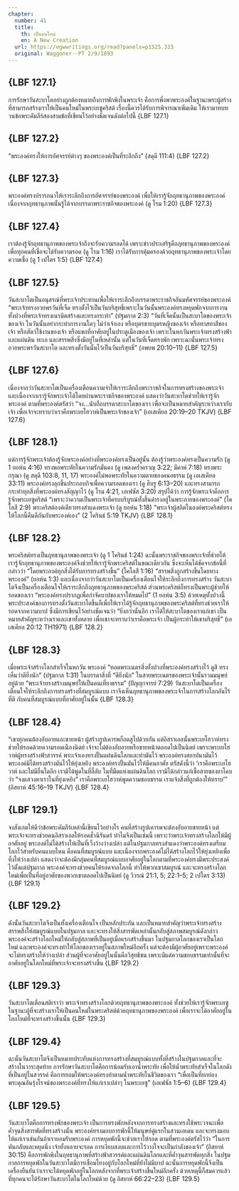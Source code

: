 ```yaml
---
chapter:
  number: 41
  title:
    th: เป็นคนใหม่
    en: A New Creation
  url: https://egwwritings.org/read?panels=p1525.315
  original: Waggoner--PT 2/9/1893
---
```


## {LBF 127.1}

การรักษาวันสะบาโตอย่างถูกต้องหมายถึงการพักพิงในพระเจ้า คือการพึ่งพาพระองค์ในฐานะพระผู้สร้างที่สามารถสร้างเราให้เป็นคนใหม่ในพระเยซูคริสต์ เรื่องนี้ควรได้รับการพิจารณาเพิ่มเติม ให้เรามาทบทวนข้อพระคัมภีร์สองสามข้อที่เขียนไว้อย่างชัดเจนดังต่อไปนี้ {LBF 127.1}

## {LBF 127.2}

“พระองค์ทรงให้การอัศจรรย์ต่างๆ ของพระองค์เป็นที่ระลึกถึง” (สดุดี 111:4) {LBF 127.2}

## {LBF 127.3}

พระองค์ทรงปรารถนาให้เราระลึกถึงการอัศจรรย์ของพระองค์ เพื่อให้เรารู้จักฤทธานุภาพของพระองค์ เนื่องจากฤทธานุภาพนั้นรู้ได้จากบรรดาพระราชกิจของพระองค์ (ดู โรม 1:20) {LBF 127.3}

## {LBF 127.4}

เราต้องรู้จักฤทธานุภาพของพระเจ้าถึงจะรับความรอดได้ เพราะข่าวประเสริฐคือฤทธานุภาพของพระองค์เพื่อทุกคนที่เชื่อจะได้รับความรอด (ดู โรม 1:16) เราได้รับการคุ้มครองด้วยฤทธานุภาพของพระเจ้าโดยความเชื่อ (ดู 1 เปโตร 1:5) {LBF 127.4}

## {LBF 127.5}

วันสะบาโตเป็นอนุสรณ์ที่พระเจ้าประทานเพื่อให้เราระลึกถึงบรรดาพระราชกิจอันมหัศจรรย์ของพระองค์ “พระเจ้าทรงอวยพรวันที่เจ็ด ทรงตั้งไว้เป็นวันบริสุทธิ์เพราะในวันนั้นพระองค์ทรงหยุดพักจากการงานทั้งปวงที่พระเจ้าทรงเนรมิตสร้างและทรงกระทำ” (ปฐมกาล 2:3) “วันที่เจ็ดนั้นเป็นสะบาโตของพระเจ้าของเจ้า ในวันนั้นอย่ากระทำการงานใดๆ ไม่ว่าเจ้าเอง หรือบุตรชายบุตรหญิงของเจ้า หรือทาสทาสีของเจ้า หรือสัตว์ใช้งานของเจ้า หรือแขกที่อาศัยอยู่ในประตูเมืองของเจ้า เพราะในหกวันพระเจ้าทรงสร้างฟ้าและแผ่นดิน ทะเล และสรรพสิ่งซึ่งมีอยู่ในที่เหล่านั้น แต่ในวันที่เจ็ดทรงพัก เพราะฉะนั้นพระเจ้าทรงอวยพระพรวันสะบาโต และทรงตั้งวันนั้นไว้เป็นวันบริสุทธิ์” (อพยพ 20:10–11) {LBF 127.5}

## {LBF 127.6}

เนื่องจากว่าวันสะบาโตเป็นเครื่องเตือนความจำให้เราระลึกถึงพระราชกิจในการทรงสร้างของพระเจ้า และเนื่องจากเรารู้จักพระเจ้าได้โดยผ่านพระราชกิจของพระองค์ แสดงว่าวันสะบาโตช่วยให้เรารู้จักพระองค์ ตามที่พระองค์ตรัสว่า “จง…นับถือบรรดาสะบาโตของเรา เพื่อจะเป็นหมายสำคัญระหว่างเรากับเจ้า เพื่อเจ้าจะทราบว่าเราคือพระเยโฮวาห์เป็นพระเจ้าของเจ้า” (เอเสเคียล 20:19–20 TKJV) {LBF 127.6}

## {LBF 128.1}

แต่การรู้จักพระเจ้าต้องรู้จักพระองค์อย่างที่พระองค์ทรงเป็นอยู่นั้น ต้องรู้ว่าพระองค์ทรงเป็นความรัก (ดู 1 ยอห์น 4:16) ทรงพอพระทัยในความรักมั่นคง (ดู เพลงคร่ำครวญ 3:22; มีคาห์ 7:18) ทรงพระกรุณา (ดู สดุดี 103:8, 11, 17) พระองค์ไม่พอพระทัยในความตายของคนอธรรม (ดู เอเสเคียล 33:11) พระองค์ทรงลุกขึ้นประกอบกิจเพื่อความรอดของเรา (ดู ฮีบรู 6:13–20) และทรงสามารถกระทำทุกสิ่งที่พระองค์ทรงสัญญาไว้ (ดู โรม 4:21, เอเฟซัส 3:20) สรุปได้ว่า การรู้จักพระเจ้าคือการรู้จักพระเยซูคริสต์ “เพราะว่าความเป็นพระเจ้าที่ครบบริบูรณ์ทั้งสิ้นดำรงอยู่ในพระกายของพระองค์” (โคโลสี 2:9) พระคริสต์องค์เดียวทรงสำแดงพระเจ้า (ดู ยอห์น 1:18) “พระเจ้าผู้สถิตในองค์พระคริสต์ทรงให้โลกนี้คืนดีกันกับพระองค์เอง” (2 โครินธ์ 5:19 TKJV) {LBF 128.1}

## {LBF 128.2}

พระคริสต์ทรงเป็นฤทธานุภาพของพระเจ้า (ดู 1 โครินธ์ 1:24) ฉะนั้นพระราชกิจของพระเจ้าที่ช่วยให้เรารู้จักฤทธานุภาพของพระองค์จึงช่วยให้เรารู้จักพระคริสต์ในขณะเดียวกัน ซึ่งจะเห็นได้ชัดจากข้อนี้ที่กล่าวว่า “โดยพระองค์ทุกสิ่งได้รับการทรงสร้างขึ้น” (โคโลสี 1:16) “สรรพสิ่งถูกสร้างขึ้นโดยทางพระองค์” (ยอห์น 1:3) และเนื่องจากว่าวันสะบาโตเป็นเครื่องเตือนใจให้ระลึกถึงการทรงสร้าง วันสะบาโตจึงเป็นเครื่องเตือนใจให้เราระลึกถึงฤทธานุภาพของพระคริสต์ ส่วนพระคริสต์ก็ทรงเป็นพระผู้ช่วยให้รอดของเรา “พระองค์ทรงปรากฏเพื่อกำจัดบาปของเราให้หมดไป” (1 ยอห์น 3:5) ด้วยเหตุทั้งปวงนี้ พระประสงค์ของการทรงตั้งวันสะบาโตขึ้นก็เพื่อให้เราได้รู้จักฤทธานุภาพของพระคริสต์ที่ทรงช่วยเราให้รอดจากความบาป ซึ่งมีการเขียนไว้อย่างชัดเจนว่า “ยิ่งกว่านั้นอีก เราได้ให้สะบาโตของเราแก่เขา เป็นหมายสำคัญระหว่างเราและเขาทั้งหลาย เพื่อเขาจะทราบว่าเราคือพระเจ้า เป็นผู้กระทำให้เขาบริสุทธิ์” (เอเสเคียล 20:12 TH1971) {LBF 128.2}

## {LBF 128.3}

เมื่อพระเจ้าสร้างโลกสำเร็จในหกวัน พระองค์ “ทอดพระเนตรสิ่งทั้งปวงที่พระองค์ทรงสร้างไว้ ดูสิ ทรงเห็นว่าดียิ่งนัก” (ปฐมกาล 1:31) ในบรรดาสิ่งที่ “ดียิ่งนัก” ในสายพระเนตรของพระเจ้านั้นรวมมนุษย์อยู่ด้วย “พระเจ้าทรงสร้างมนุษย์ให้เป็นคนเที่ยงธรรม” (ปัญญาจารย์ 7:29) วันสะบาโตเป็นเครื่องเตือนใจให้ระลึกถึงการทรงสร้างที่สมบูรณ์แบบ เราจึงเห็นฤทธานุภาพของพระเจ้าในการสร้างโลกอันไร้ที่ติ กับคนที่สมบูรณ์แบบที่อาศัยอยู่ในนั้น {LBF 128.3}

## {LBF 128.4}

“เขาทุกคนต้องอับอายและขายหน้า ผู้สร้างรูปเคารพก็อดสูไปด้วยกัน แต่อิสราเอลนั้นพระเยโฮวาห์ทรงช่วยให้รอดด้วยความรอดเนืองนิตย์ เจ้าจะไม่ต้องอับอายหรือขายหน้าตลอดไปเป็นนิตย์ เพราะพระเยโฮวาห์ผู้ทรงสร้างฟ้าสวรรค์ พระเจ้าเองทรงปั้นแผ่นดินโลกและทำมันไว้ พระองค์ทรงสถาปนามันไว้ พระองค์มิได้ทรงสร้างมันไว้ให้ยุ่งเหยิง พระองค์ทรงปั้นมันไว้ให้มีคนอาศัย ตรัสดังนี้ว่า ‘เราคือพระเยโฮวาห์ และไม่มีอื่นใดอีก เรามิได้พูดในที่ลี้ลับ ในที่มืดแห่งแผ่นดินโลก เรามิได้กล่าวแก่เชื้อสายของยาโคบว่า “จงแสวงหาเราในที่ยุ่งเหยิง” เราคือพระเยโฮวาห์พูดความชอบธรรม เราแจ้งสิ่งที่ถูกต้องให้ทราบ’” (อิสยาห์ 45:16–19 TKJV) {LBF 128.4}

## {LBF 129.1}

จงสังเกตให้ดีว่าข้อพระคัมภีร์เหล่านี้เขียนไว้อย่างไร คนที่สร้างรูปเคารพจะต้องอับอายขายหน้า แต่พระเจ้าจะทรงช่วยคนอิสราเอลให้รอดชั่วนิรันดร์ ทำไมจึงเป็นเช่นนี้ เพราะว่าพระเจ้าทรงสร้างโลกให้มีผู้อาศัยอยู่ พระองค์ไม่ได้สร้างให้เป็นที่เวิ้งว้างว่างเปล่า แต่ในปฐมกาลทรงสำแดงว่าพระองค์ทรงเตรียมโลกไว้สำหรับคนแบบไหน คือคนที่สมบูรณ์แบบ และเนื่องจากพระองค์ไม่ได้สร้างโลกไว้ให้ยุ่งเหยิงเพื่อทิ้งให้ว่างเปล่า แสดงว่าจะต้องมีกลุ่มคนที่สมบูรณ์แบบอาศัยอยู่ในโลกตามที่พระองค์ทรงมีพระประสงค์ไว้ตั้งแต่ปฐมกาล พระองค์จะทรงช่วยคนให้รอดจากโลกนี้ ทำให้พวกเขาสมบูรณ์ และจะทรงสร้างโลกใหม่เพื่อเป็นที่อยู่อาศัยของพวกเขาตลอดไปเป็นนิตย์ (ดู วิวรณ์ 21:1, 5; 22:1–5; 2 เปโตร 3:13) {LBF 129.1}

## {LBF 129.2}

ดังนั้นวันสะบาโตจึงเป็นทั้งเครื่องเตือนใจ เป็นหลักประกัน และเป็นหมายสำคัญว่าพระเจ้าทรงสร้างสรรพสิ่งให้สมบูรณ์แบบในปฐมกาล และจะทรงให้สิ่งสารพัดเหล่านั้นกลับสู่สภาพสมบูรณ์ดังกล่าว พระองค์จะสร้างโลกใหม่ให้กลับสู่สภาพที่เป็นอยู่เมื่อแรกสร้างขึ้นมา ในปฐมกาลโลกของเราเป็นโลกใหม่ และพระองค์จะทรงทำให้โลกของเราอยู่ในสภาพใหม่อีกครั้ง แต่จะต้องมีผู้อาศัยอยู่เพราะพระองค์จะไม่ทรงสร้างให้ว่างเปล่า ส่วนผู้ที่จะอาศัยอยู่ในนั้นคือวิสุทธิชน เพราะมีแต่ความชอบธรรมเท่านั้นที่จะอาศัยอยู่ในโลกใหม่ที่พระเจ้าจะทรงสร้างขึ้น {LBF 129.2}

## {LBF 129.3}

วันสะบาโตเตือนสติเราว่า พระเจ้าทรงสร้างโลกด้วยฤทธานุภาพของพระองค์ ทั้งช่วยให้เรารู้จักพระเยซูในฐานะผู้ที่จะสร้างเราให้เป็นคนใหม่ในพระคริสต์ด้วยฤทธานุภาพของพระองค์ เพื่อเราจะได้อาศัยอยู่ในโลกใหม่ที่จะทรงสร้างขึ้นนั้น {LBF 129.3}

## {LBF 129.4}

ฉะนั้นวันสะบาโตจึงเป็นหมายประทับแห่งการทรงสร้างที่สมบูรณ์แบบทั้งที่สร้างในปฐมกาลและที่จะสร้างในวาระสุดท้าย การรักษาวันสะบาโตคือการน้อมรับเอาน้ำพระทัย เพื่อให้น้ำพระทัยสำเร็จในโลกดังที่เป็นอยู่ในสวรรค์ คือการยอมให้พระองค์ทรงทำตามน้ำพระทัยในชีวิตของเรา “เพื่อเป็นที่ยกย่องพระคุณอันรุ่งโรจน์ของพระองค์ที่ทรงให้แก่เราเปล่าๆ ในพระเยซู” (เอเฟซัส 1:5–6) {LBF 129.4}

## {LBF 129.5}

วันสะบาโตคือการทรงพักของพระเจ้า เป็นการทรงพักหลังจากการทรงสร้างและทรงใช้พระวจนะเพื่อค้ำจุนสิ่งสารพัดที่ทรงสร้างนั้น พระองค์ทรงมอบการพักนี้ให้มนุษย์คู่แรกในสวนเอเดน และจะทรงมอบให้แก่เราเช่นกันถ้าเรายอมรับพระองค์ การหยุดพักนี้จะช่วยเราให้รอด ตามที่พระองค์ตรัสไว้ว่า “ในการหันกลับและหยุดนิ่ง เจ้าทั้งหลายจะรอด การเงียบสงบและการไว้วางใจจะเป็นกำลังของเจ้า” (อิสยาห์ 30:15) คือการพักพิงในฤทธานุภาพที่สร้างฟ้าสวรรค์และแผ่นดินโลกและที่ค้ำจุนสารพัดทุกสิ่ง ในปฐมกาลการหยุดพักในวันสะบาโตมีการเชื่อมโยงอยู่กับโลกใหม่ที่ยังไม่มีบาป ฉะนั้นการหยุดพักนี้จึงเป็นเครื่องยืนยันว่าเราจะได้หยุดพักอยู่ในโลกหลังจากที่พระเจ้าสร้างขึ้นใหม่อีกครั้ง ด้วยเหตุนี้ก็สมควรแล้วที่ทุกคนจะได้รักษาวันสะบาโตในโลกใหม่ด้วย (ดู อิสยาห์ 66:22–23) {LBF 129.5}

